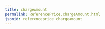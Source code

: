 ```yaml
---
title: chargeAmount
permalink: ReferencePrice.chargeAmount.html
jsonid: referenceprice_chargeamount
---
```

